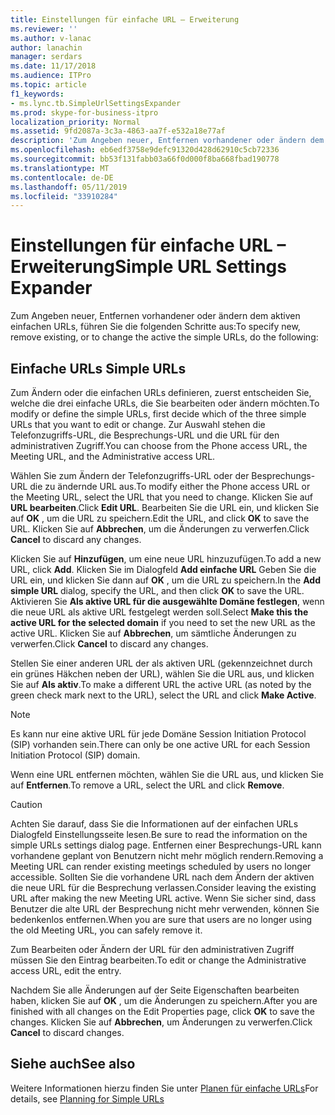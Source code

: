 ```yaml
---
title: Einstellungen für einfache URL – Erweiterung
ms.reviewer: ''
ms.author: v-lanac
author: lanachin
manager: serdars
ms.date: 11/17/2018
ms.audience: ITPro
ms.topic: article
f1_keywords:
- ms.lync.tb.SimpleUrlSettingsExpander
ms.prod: skype-for-business-itpro
localization_priority: Normal
ms.assetid: 9fd2087a-3c3a-4863-aa7f-e532a18e77af
description: 'Zum Angeben neuer, Entfernen vorhandener oder ändern dem aktiven einfachen URLs, führen Sie die folgenden Schritte aus:'
ms.openlocfilehash: eb6edf3758e9defc91320d428d62910c5cb72336
ms.sourcegitcommit: bb53f131fabb03a66f0d000f8ba668fbad190778
ms.translationtype: MT
ms.contentlocale: de-DE
ms.lasthandoff: 05/11/2019
ms.locfileid: "33910284"
---
```

# <a name="simple-url-settings-expander"></a><span data-ttu-id="157ea-103">Einstellungen für einfache URL – Erweiterung</span><span class="sxs-lookup"><span data-stu-id="157ea-103">Simple URL Settings Expander</span></span>

<span data-ttu-id="157ea-104">Zum Angeben neuer, Entfernen vorhandener oder ändern dem aktiven einfachen URLs, führen Sie die folgenden Schritte aus:</span><span class="sxs-lookup"><span data-stu-id="157ea-104">To specify new, remove existing, or to change the active the simple URLs, do the following:</span></span>

## <a name="simple-urls"></a><span data-ttu-id="157ea-105">Einfache URLs </span><span class="sxs-lookup"><span data-stu-id="157ea-105">Simple URLs</span></span>

<span data-ttu-id="157ea-106">Zum Ändern oder die einfachen URLs definieren, zuerst entscheiden Sie, welche die drei einfache URLs, die Sie bearbeiten oder ändern möchten.</span><span class="sxs-lookup"><span data-stu-id="157ea-106">To modify or define the simple URLs, first decide which of the three simple URLs that you want to edit or change.</span></span> <span data-ttu-id="157ea-107">Zur Auswahl stehen die Telefonzugriffs-URL, die Besprechungs-URL und die URL für den administrativen Zugriff.</span><span class="sxs-lookup"><span data-stu-id="157ea-107">You can choose from the Phone access URL, the Meeting URL, and the Administrative access URL.</span></span>

<span data-ttu-id="157ea-108">Wählen Sie zum Ändern der Telefonzugriffs-URL oder der Besprechungs-URL die zu ändernde URL aus.</span><span class="sxs-lookup"><span data-stu-id="157ea-108">To modify either the Phone access URL or the Meeting URL, select the URL that you need to change.</span></span> <span data-ttu-id="157ea-109">Klicken Sie auf **URL bearbeiten**.</span><span class="sxs-lookup"><span data-stu-id="157ea-109">Click **Edit URL**.</span></span> <span data-ttu-id="157ea-110">Bearbeiten Sie die URL ein, und klicken Sie auf **OK** , um die URL zu speichern.</span><span class="sxs-lookup"><span data-stu-id="157ea-110">Edit the URL, and click **OK** to save the URL.</span></span> <span data-ttu-id="157ea-111">Klicken Sie auf **Abbrechen**, um die Änderungen zu verwerfen.</span><span class="sxs-lookup"><span data-stu-id="157ea-111">Click **Cancel** to discard any changes.</span></span>

<span data-ttu-id="157ea-112">Klicken Sie auf **Hinzufügen**, um eine neue URL hinzuzufügen.</span><span class="sxs-lookup"><span data-stu-id="157ea-112">To add a new URL, click **Add**.</span></span> <span data-ttu-id="157ea-113">Klicken Sie im Dialogfeld **Add einfache URL** Geben Sie die URL ein, und klicken Sie dann auf **OK** , um die URL zu speichern.</span><span class="sxs-lookup"><span data-stu-id="157ea-113">In the **Add simple URL** dialog, specify the URL, and then click **OK** to save the URL.</span></span> <span data-ttu-id="157ea-114">Aktivieren Sie **Als aktive URL für die ausgewählte Domäne festlegen**, wenn die neue URL als aktive URL festgelegt werden soll.</span><span class="sxs-lookup"><span data-stu-id="157ea-114">Select **Make this the active URL for the selected domain** if you need to set the new URL as the active URL.</span></span> <span data-ttu-id="157ea-115">Klicken Sie auf **Abbrechen**, um sämtliche Änderungen zu verwerfen.</span><span class="sxs-lookup"><span data-stu-id="157ea-115">Click **Cancel** to discard any changes.</span></span>

<span data-ttu-id="157ea-116">Stellen Sie einer anderen URL der als aktiven URL (gekennzeichnet durch ein grünes Häkchen neben der URL), wählen Sie die URL aus, und klicken Sie auf **Als aktiv**.</span><span class="sxs-lookup"><span data-stu-id="157ea-116">To make a different URL the active URL (as noted by the green check mark next to the URL), select the URL and click **Make Active**.</span></span>

> [!NOTE]
> <span data-ttu-id="157ea-117">Es kann nur eine aktive URL für jede Domäne Session Initiation Protocol (SIP) vorhanden sein.</span><span class="sxs-lookup"><span data-stu-id="157ea-117">There can only be one active URL for each Session Initiation Protocol (SIP) domain.</span></span>

<span data-ttu-id="157ea-118">Wenn eine URL entfernen möchten, wählen Sie die URL aus, und klicken Sie auf **Entfernen**.</span><span class="sxs-lookup"><span data-stu-id="157ea-118">To remove a URL, select the URL and click **Remove**.</span></span>

> [!CAUTION]
> <span data-ttu-id="157ea-119">Achten Sie darauf, dass Sie die Informationen auf der einfachen URLs Dialogfeld Einstellungsseite lesen.</span><span class="sxs-lookup"><span data-stu-id="157ea-119">Be sure to read the information on the simple URLs settings dialog page.</span></span> <span data-ttu-id="157ea-120">Entfernen einer Besprechungs-URL kann vorhandene geplant von Benutzern nicht mehr möglich rendern.</span><span class="sxs-lookup"><span data-stu-id="157ea-120">Removing a Meeting URL can render existing meetings scheduled by users no longer accessible.</span></span> <span data-ttu-id="157ea-121">Sollten Sie die vorhandene URL nach dem Ändern der aktiven die neue URL für die Besprechung verlassen.</span><span class="sxs-lookup"><span data-stu-id="157ea-121">Consider leaving the existing URL after making the new Meeting URL active.</span></span> <span data-ttu-id="157ea-122">Wenn Sie sicher sind, dass Benutzer die alte URL der Besprechung nicht mehr verwenden, können Sie bedenkenlos entfernen.</span><span class="sxs-lookup"><span data-stu-id="157ea-122">When you are sure that users are no longer using the old Meeting URL, you can safely remove it.</span></span>

<span data-ttu-id="157ea-123">Zum Bearbeiten oder Ändern der URL für den administrativen Zugriff müssen Sie den Eintrag bearbeiten.</span><span class="sxs-lookup"><span data-stu-id="157ea-123">To edit or change the Administrative access URL, edit the entry.</span></span>

<span data-ttu-id="157ea-124">Nachdem Sie alle Änderungen auf der Seite Eigenschaften bearbeiten haben, klicken Sie auf **OK** , um die Änderungen zu speichern.</span><span class="sxs-lookup"><span data-stu-id="157ea-124">After you are finished with all changes on the Edit Properties page, click **OK** to save the changes.</span></span> <span data-ttu-id="157ea-125">Klicken Sie auf **Abbrechen**, um Änderungen zu verwerfen.</span><span class="sxs-lookup"><span data-stu-id="157ea-125">Click **Cancel** to discard changes.</span></span>

## <a name="see-also"></a><span data-ttu-id="157ea-126">Siehe auch</span><span class="sxs-lookup"><span data-stu-id="157ea-126">See also</span></span>

<span data-ttu-id="157ea-127">Weitere Informationen hierzu finden Sie unter [Planen für einfache URLs](https://technet.microsoft.com/library/20e4f4b6-b7ff-4297-b00d-d1211ee800ac.aspx)</span><span class="sxs-lookup"><span data-stu-id="157ea-127">For details, see [Planning for Simple URLs](https://technet.microsoft.com/library/20e4f4b6-b7ff-4297-b00d-d1211ee800ac.aspx)</span></span>


